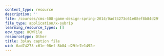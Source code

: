 ```yaml
---
content_type: resource
description: ''
file: /courses/cms-608-game-design-spring-2014/0ad74273c61e08ef8b84d29fe7e1492e_1506652.srt
file_type: application/x-subrip
learning_resource_types: []
ocw_type: OCWFile
resourcetype: Other
title: 3play caption file
uid: 0ad74273-c61e-08ef-8b84-d29fe7e1492e
---
```

